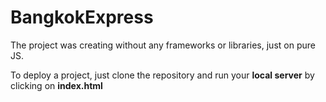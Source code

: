 # BangkokExpress

The project was creating without any frameworks or libraries, just on pure JS. 

To deploy a project, just clone the repository and run your <b>local server</b> by clicking on <b>index.html</b>
